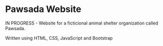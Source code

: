 # Pawsada Website

IN PROGRESS - Website for a ficticional animal shelter organization called Pawsada.

Written using HTML, CSS, JavaScript and Bootstrap
